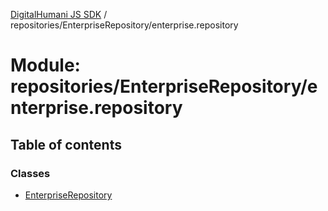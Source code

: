 [DigitalHumani JS SDK](../README.md) / repositories/EnterpriseRepository/enterprise.repository

# Module: repositories/EnterpriseRepository/enterprise.repository

## Table of contents

### Classes

- [EnterpriseRepository](../classes/repositories_EnterpriseRepository_enterprise_repository.EnterpriseRepository.md)
